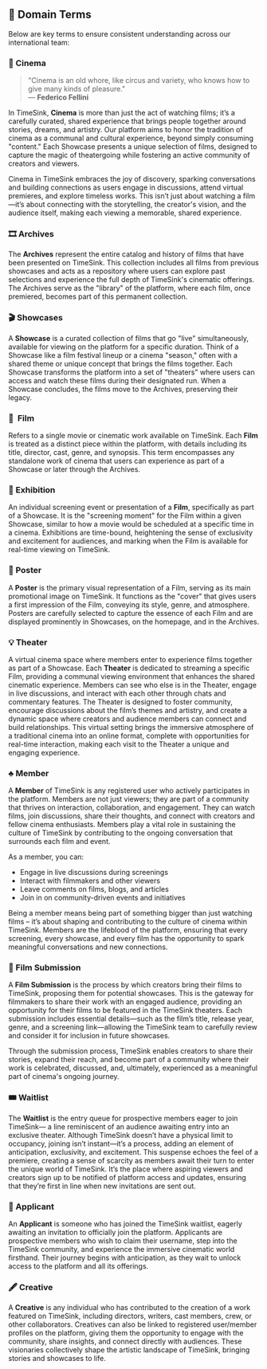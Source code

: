 ## 📖 Domain Terms

Below are key terms to ensure consistent understanding across our international team:

### 🎥 Cinema

> "Cinema is an old whore, like circus and variety, who knows how to give many kinds of pleasure."  
> — **Federico Fellini**

In TimeSink, **Cinema** is more than just the act of watching films; it’s a carefully curated, shared experience that brings people together around stories, dreams, and artistry. Our platform aims to honor the tradition of cinema as a communal and cultural experience, beyond simply consuming "content." Each Showcase presents a unique selection of films, designed to capture the magic of theatergoing while fostering an active community of creators and viewers.

Cinema in TimeSink embraces the joy of discovery, sparking conversations and building connections as users engage in discussions, attend virtual premieres, and explore timeless works. This isn’t just about watching a film—it’s about connecting with the storytelling, the creator's vision, and the audience itself, making each viewing a memorable, shared experience.

### 🎞 Archives

The **Archives** represent the entire catalog and history of films that have been presented on TimeSink. This collection includes all films from previous showcases and acts as a repository where users can explore past selections and experience the full depth of TimeSink's cinematic offerings. The Archives serve as the "library" of the platform, where each film, once premiered, becomes part of this permanent collection.

### 🎬 Showcases

A **Showcase** is a curated collection of films that go "live" simultaneously, available for viewing on the platform for a specific duration. Think of a Showcase like a film festival lineup or a cinema "season," often with a shared theme or unique concept that brings the films together. Each Showcase transforms the platform into a set of "theaters" where users can access and watch these films during their designated run. When a Showcase concludes, the films move to the Archives, preserving their legacy.

### 🎥 ️ Film

Refers to a single movie or cinematic work available on TimeSink. Each **Film** is treated as a distinct piece within the platform, with details including its title, director, cast, genre, and synopsis. This term encompasses any standalone work of cinema that users can experience as part of a Showcase or later through the Archives.

### 🍿 Exhibition

An individual screening event or presentation of a **Film**, specifically as part of a Showcase. It is the "screening moment" for the Film within a given Showcase, similar to how a movie would be scheduled at a specific time in a cinema. Exhibitions are time-bound, heightening the sense of exclusivity and excitement for audiences, and marking when the Film is available for real-time viewing on TimeSink.

### 🎨 Poster

A **Poster** is the primary visual representation of a Film, serving as its main promotional image on TimeSink. It functions as the "cover" that gives users a first impression of the Film, conveying its style, genre, and atmosphere. Posters are carefully selected to capture the essence of each Film and are displayed prominently in Showcases, on the homepage, and in the Archives.

### 💡 Theater

A virtual cinema space where members enter to experience films together as part of a Showcase. Each **Theater** is dedicated to streaming a specific Film, providing a communal viewing environment that enhances the shared cinematic experience. Members can see who else is in the Theater, engage in live discussions, and interact with each other through chats and commentary features. The Theater is designed to foster community, encourage discussions about the film’s themes and artistry, and create a dynamic space where creators and audience members can connect and build relationships. This virtual setting brings the immersive atmosphere of a traditional cinema into an online format, complete with opportunities for real-time interaction, making each visit to the Theater a unique and engaging experience.

### ♣️ Member

A **Member** of TimeSink is any registered user who actively participates in the platform. Members are not just viewers; they are part of a community that thrives on interaction, collaboration, and engagement. They can watch films, join discussions, share their thoughts, and connect with creators and fellow cinema enthusiasts. Members play a vital role in sustaining the culture of TimeSink by contributing to the ongoing conversation that surrounds each film and event.

As a member, you can:

- Engage in live discussions during screenings
- Interact with filmmakers and other viewers
- Leave comments on films, blogs, and articles
- Join in on community-driven events and initiatives

Being a member means being part of something bigger than just watching films – it’s about shaping and contributing to the culture of cinema within TimeSink. Members are the lifeblood of the platform, ensuring that every screening, every showcase, and every film has the opportunity to spark meaningful conversations and new connections.

### 📼 Film Submission

A **Film Submission** is the process by which creators bring their films to TimeSink, proposing them for potential showcases. This is the gateway for filmmakers to share their work with an engaged audience, providing an opportunity for their films to be featured in the TimeSink theaters. Each submission includes essential details—such as the film’s title, release year, genre, and a screening link—allowing the TimeSink team to carefully review and consider it for inclusion in future showcases.

Through the submission process, TimeSink enables creators to share their stories, expand their reach, and become part of a community where their work is celebrated, discussed, and, ultimately, experienced as a meaningful part of cinema's ongoing journey.

### 🎟️ Waitlist

The **Waitlist** is the entry queue for prospective members eager to join TimeSink— a line reminiscent of an audience awaiting entry into an exclusive theater.
Although TimeSink doesn’t have a physical limit to occupancy, joining isn’t instant—it’s a process, adding an element of anticipation, exclusivity, and excitement.
This suspense echoes the feel of a premiere, creating a sense of scarcity as members await their turn to enter the unique world of TimeSink.
It’s the place where aspiring viewers and creators sign up to be notified of platform access and updates, ensuring that they’re first in line when new invitations are sent out.

### 📩 Applicant

An **Applicant** is someone who has joined the TimeSink waitlist, eagerly awaiting an invitation to officially join the platform. Applicants are prospective members who wish to claim their username, step into the TimeSink community, and experience the immersive cinematic world firsthand. Their journey begins with anticipation, as they wait to unlock access to the platform and all its offerings.

### 🖋️ Creative

A **Creative** is any individual who has contributed to the creation of a work featured on TimeSink, including directors, writers, cast members, crew, or other collaborators. Creatives can also be linked to registered user/member profiles on the platform, giving them the opportunity to engage with the community, share insights, and connect directly with audiences. These visionaries collectively shape the artistic landscape of TimeSink, bringing stories and showcases to life.
